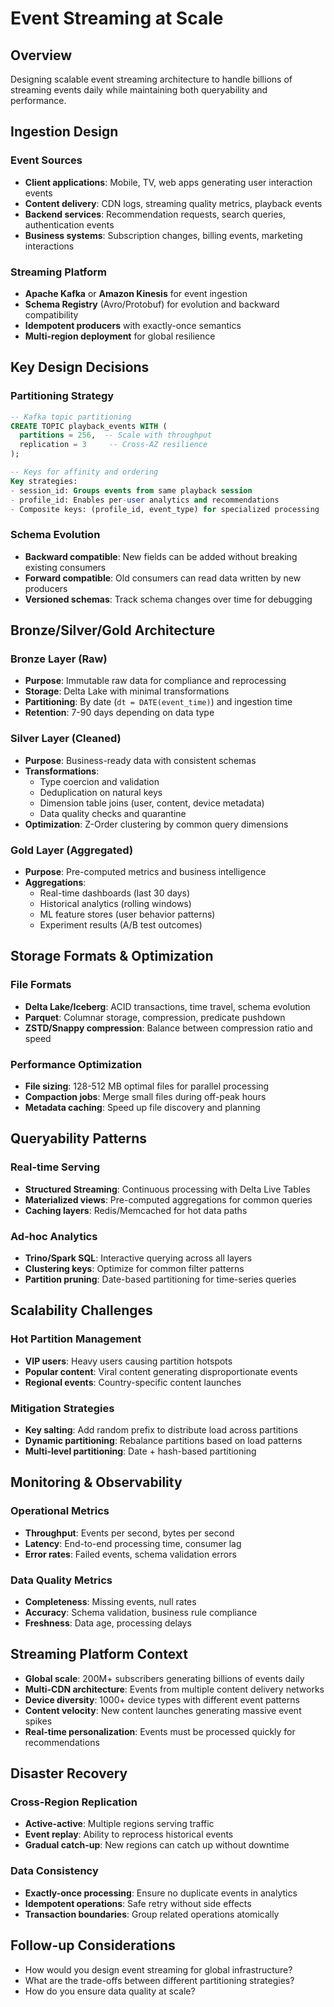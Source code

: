 # Event Streaming at Scale

## Overview

Designing scalable event streaming architecture to handle billions of streaming events daily while maintaining both queryability and performance.

## Ingestion Design

### Event Sources

* **Client applications**: Mobile, TV, web apps generating user interaction events
* **Content delivery**: CDN logs, streaming quality metrics, playback events
* **Backend services**: Recommendation requests, search queries, authentication events
* **Business systems**: Subscription changes, billing events, marketing interactions

### Streaming Platform

* **Apache Kafka** or **Amazon Kinesis** for event ingestion
* **Schema Registry** (Avro/Protobuf) for evolution and backward compatibility
* **Idempotent producers** with exactly-once semantics
* **Multi-region deployment** for global resilience

## Key Design Decisions

### Partitioning Strategy

```sql
-- Kafka topic partitioning
CREATE TOPIC playback_events WITH (
  partitions = 256,  -- Scale with throughput
  replication = 3     -- Cross-AZ resilience
);

-- Keys for affinity and ordering
Key strategies:
- session_id: Groups events from same playback session
- profile_id: Enables per-user analytics and recommendations
- Composite keys: (profile_id, event_type) for specialized processing
```

### Schema Evolution

* **Backward compatible**: New fields can be added without breaking existing consumers
* **Forward compatible**: Old consumers can read data written by new producers
* **Versioned schemas**: Track schema changes over time for debugging

## Bronze/Silver/Gold Architecture

### Bronze Layer (Raw)

* **Purpose**: Immutable raw data for compliance and reprocessing
* **Storage**: Delta Lake with minimal transformations
* **Partitioning**: By date (`dt = DATE(event_time)`) and ingestion time
* **Retention**: 7-90 days depending on data type

### Silver Layer (Cleaned)

* **Purpose**: Business-ready data with consistent schemas
* **Transformations**:
  * Type coercion and validation
  * Deduplication on natural keys
  * Dimension table joins (user, content, device metadata)
  * Data quality checks and quarantine
* **Optimization**: Z-Order clustering by common query dimensions

### Gold Layer (Aggregated)

* **Purpose**: Pre-computed metrics and business intelligence
* **Aggregations**:
  * Real-time dashboards (last 30 days)
  * Historical analytics (rolling windows)
  * ML feature stores (user behavior patterns)
  * Experiment results (A/B test outcomes)

## Storage Formats & Optimization

### File Formats

* **Delta Lake/Iceberg**: ACID transactions, time travel, schema evolution
* **Parquet**: Columnar storage, compression, predicate pushdown
* **ZSTD/Snappy compression**: Balance between compression ratio and speed

### Performance Optimization

* **File sizing**: 128-512 MB optimal files for parallel processing
* **Compaction jobs**: Merge small files during off-peak hours
* **Metadata caching**: Speed up file discovery and planning

## Queryability Patterns

### Real-time Serving

* **Structured Streaming**: Continuous processing with Delta Live Tables
* **Materialized views**: Pre-computed aggregations for common queries
* **Caching layers**: Redis/Memcached for hot data paths

### Ad-hoc Analytics

* **Trino/Spark SQL**: Interactive querying across all layers
* **Clustering keys**: Optimize for common filter patterns
* **Partition pruning**: Date-based partitioning for time-series queries

## Scalability Challenges

### Hot Partition Management

* **VIP users**: Heavy users causing partition hotspots
* **Popular content**: Viral content generating disproportionate events
* **Regional events**: Country-specific content launches

### Mitigation Strategies

* **Key salting**: Add random prefix to distribute load across partitions
* **Dynamic partitioning**: Rebalance partitions based on load patterns
* **Multi-level partitioning**: Date + hash-based partitioning

## Monitoring & Observability

### Operational Metrics

* **Throughput**: Events per second, bytes per second
* **Latency**: End-to-end processing time, consumer lag
* **Error rates**: Failed events, schema validation errors

### Data Quality Metrics

* **Completeness**: Missing events, null rates
* **Accuracy**: Schema validation, business rule compliance
* **Freshness**: Data age, processing delays

## Streaming Platform Context

* **Global scale**: 200M+ subscribers generating billions of events daily
* **Multi-CDN architecture**: Events from multiple content delivery networks
* **Device diversity**: 1000+ device types with different event patterns
* **Content velocity**: New content launches generating massive event spikes
* **Real-time personalization**: Events must be processed quickly for recommendations

## Disaster Recovery

### Cross-Region Replication

* **Active-active**: Multiple regions serving traffic
* **Event replay**: Ability to reprocess historical events
* **Gradual catch-up**: New regions can catch up without downtime

### Data Consistency

* **Exactly-once processing**: Ensure no duplicate events in analytics
* **Idempotent operations**: Safe retry without side effects
* **Transaction boundaries**: Group related operations atomically

## Follow-up Considerations

* How would you design event streaming for global infrastructure?
* What are the trade-offs between different partitioning strategies?
* How do you ensure data quality at scale?
